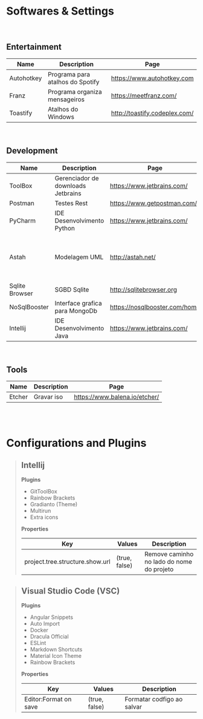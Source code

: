 # Softwares & Settings

<p>
    
<p>

<br>

## **Entertainment**

Name        | Description                       | Page
-----       |-----                              |-----
 Autohotkey | Programa para atalhos do Spotify  | https://www.autohotkey.com
 Franz      | Programa organiza mensageiros     | https://meetfranz.com/
 Toastify   | Atalhos do Windows                | http://toastify.codeplex.com/

<br>

 ## **Development**

Name            | Description                       | Page                          | Obs
-----           |-----                              |-----                          |-----
 ToolBox        | Gerenciador de downloads Jetbrains| https://www.jetbrains.com/    |
 Postman        | Testes Rest                       | https://www.getpostman.com/   |
 PyCharm        | IDE Desenvolvimento Python        | https://www.jetbrains.com/    |
 Astah          | Modelagem UML                     | http://astah.net/             | Associado ao e-mail ...EDU com licença em anexo
 Sqlite Browser | SGBD Sqlite                       | http://sqlitebrowser.org      |
 NoSqlBooster   | Interface grafica para MongoDb    | https://nosqlbooster.com/home |
 Intellij       | IDE Desenvolvimento Java          | https://www.jetbrains.com/    |

<br>

 ## **Tools**

Name            | Description   | Page
-----           |-----          |-----
 Etcher         | Gravar iso    | https://www.balena.io/etcher/
 
 
 <br><br>

# Configurations and Plugins 

> ## **Intellij**
>
> **Plugins**
> * GitToolBox
> * Rainbow Brackets
> * Gradianto (Theme)
> * Multirun
> * Extra icons
>
>**Properties**
>
>Key                                 | Values        |  Description 
>-----                               |-----          |------
>project.tree.structure.show.url     | (true, false) | Remove caminho no lado do nome do projeto

> ## **Visual Studio Code (VSC)**
>
> **Plugins**
> * Angular Snippets
> * Auto Import
> * Docker
> * Dracula Official
> * ESLint
> * Markdown Shortcuts
> * Material Icon Theme
> * Rainbow Brackets
>
>**Properties**
>
>Key                      | Values        |  Description 
>-----                    |-----          |------
>Editor:Format on save    | (true, false) | Formatar codfigo ao salvar
